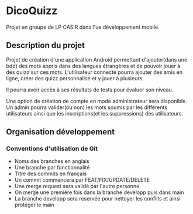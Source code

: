 # DicoQuizz

Projet en groupe de LP CASIR dans l'ue développement mobile. 

## Description du projet

Projet de création d'une application Android permettant d'ajouter(dans une bdd) des mots appris dans des langues étrangères et de pouvoir jouer à des quizz sur ces mots. L'utilisateur connecté pourra ajouter des amis en ligne, créer des quizz personnalisé et y jouer à plusieurs. 

Il pourra avoir accès à ses résultats de tests pour évaluer son niveau. 

Une option de création de compte en mode administrateur sera disponible. Un admin pourra valider(ou non) les mots soumis par les différents utilisateurs ainsi que les inscriptions(et les suppressions) des utilisateurs.

## Organisation développement

### Conventions d'utilisation de Git

- Noms des branches en anglais
- Une branche par fonctionnalité
- Titre des commits en français
- Un commit commencera par FEAT/FIX/UPDATE/DELETE
- Une merge request sera validé par l'autre personne
- On merge une première fois dans la branche developp puis dans main 
- La branche developp sera reservée pour nettoyer les conflits et ainsi protéger le main

